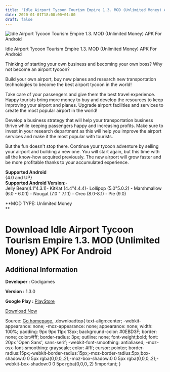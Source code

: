 ```yaml
---
title: 'Idle Airport Tycoon Tourism Empire 1.3. MOD (Unlimited Money) APK For Android'
date: 2020-01-01T18:00:00+01:00
draft: false
---
```


![Idle Airport Tycoon Tourism Empire 1.3. MOD (Unlimited Money) APK For Android](https://i0.wp.com/apkhome.net/wp-content/uploads/2020/01/Idle-Airport-Tycoon-Tourism-Empire-1.3.-MOD-Unlimited-Money.png "Idle Airport Tycoon Tourism Empire 1.3. MOD (Unlimited Money) APK For Android")

  

Idle Airport Tycoon Tourism Empire 1.3. MOD (Unlimited Money) APK For Android

Thinking of starting your own business and becoming your own boss? Why not become an airport tycoon?

Build your own airport, buy new planes and research new transportation technologies to become the best airport tycoon in the world!

Take care of your passengers and give them the best travel experience. Happy tourists bring more money to buy and develop the resources to keep improving your airport and planes. Upgrade airport facilities and services to create the most popular airport in the world!

Develop a business strategy that will help your transportation business thrive while keeping passengers happy and increasing profits. Make sure to invest in your research department as this will help you improve the airport services and make it the most popular with tourists.

But the fun doesn't stop there. Continue your tycoon adventure by selling your airport and building a new one. You will start again, but this time with all the know-how acquired previously. The new airport will grow faster and be more profitable thanks to your accumulated experience.

**Supported Android**  
{4.0 and UP}  
**Supported Android Version**:-  
Jelly Bean(4.1"4.3.1)- KitKat (4.4"4.4.4)- Lollipop (5.0"5.0.2) - Marshmallow (6.0 - 6.0.1) - Nougat (7.0 " 7.1.1) - Oreo (8.0-8.1) - Pie (9.0)

**MOD TYPE: Unlimited Money  
**

Download Idle Airport Tycoon Tourism Empire 1.3. MOD (Unlimited Money) APK For Android
======================================================================================

Additional Information
----------------------

**Developer :** Codigames

**Version :** 1.3.0

**Google Play :** [PlayStore](https://play.google.com/store/apps/details?id=com.codigames.idle.airport.tycoon)

  

[Download Now](https://store4app.co/post/idle-airport-tycoon-tourism-empire-1-3-mod-unlimited-money-apk-for-android_1577877717)

  
Source: [Go homepage.](https://store4app.co/post/idle-airport-tycoon-tourism-empire-1-3-mod-unlimited-money-apk-for-android_1577877717) .downloadtop{ text-align:center; -webkit-appearance: none; -moz-appearance: none; appearance: none; width: 100%; padding: 9px 9px 11px 13px; background-color: #0EBD3F; border: none; color:#fff; border-radius: 3px; outline: none; font-weight;bold; font: 20px 'Open Sans', sans-serif; -webkit-font-smoothing: antialiased; -moz-osx-font-smoothing: grayscale; color: #fff; cursor: pointer; border-radius:15px;-webkit-border-radius:15px;-moz-border-radius:5px;box-shadow:0 0 5px rgba(0,0,0,.2);-moz-box-shadow:0 0 5px rgba(0,0,0,.2);-webkit-box-shadow:0 0 5px rgba(0,0,0,.2) !important; }